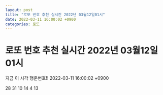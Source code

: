 ```yaml
---
layout: post
title: "로또 번호 추천 실시간 2022년 03월12일01시"
date: 2022-03-11 16:00:02 +0900
categories: 로또
---
```


# 로또 번호 추천 실시간 2022년 03월12일01시

지금 이 시각 행운번호!! 2022-03-11 16:00:02 +0900

 28  31  10  14  4  13 

